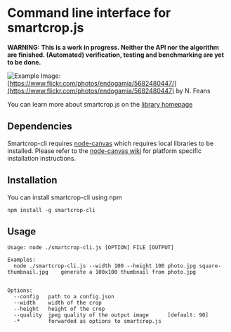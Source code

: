 # Command line interface for smartcrop.js

**WARNING: This is a work in progress. Neither the API nor the algorithm are finished.
(Automated) verification, testing and benchmarking are yet to be done.**

![Example](http://29a.ch/sandbox/2014/smartcrop/example.jpg)
Image: [https://www.flickr.com/photos/endogamia/5682480447/](https://www.flickr.com/photos/endogamia/5682480447) by N. Feans

You can learn more about smartcrop.js on the [library homepage](https://github.com/jwagner/smartcrop.js)

## Dependencies
Smartcrop-cli requires [node-canvas](https://github.com/Automattic/node-canvas) which requires local libraries to be installed. Please refer to the [node-canvas wiki](https://github.com/Automattic/node-canvas/wiki/_pages) for platform specific installation instructions.

## Installation
You can install smartcrop-cli using npm
```
npm install -g smartcrop-cli
```

## Usage

```
Usage: node ./smartcrop-cli.js [OPTION] FILE [OUTPUT]

Examples:
  node ./smartcrop-cli.js --width 100 --height 100 photo.jpg square-thumbnail.jpg    generate a 100x100 thumbnail from photo.jpg


Options:
  --config   path to a config.json               
  --width    width of the crop                   
  --height   height of the crop                  
  --quality  jpeg quality of the output image      [default: 90]
  -*         forwarded as options to smartcrop.js
```
